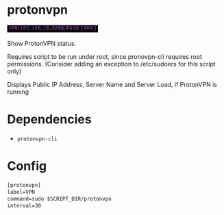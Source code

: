 # protonvpn

![screenshot](protonvpn.jpg)

Show ProtonVPN status. 

Requires script to be run under root, since pronovpn-cli requires root permissions. (Consider adding an exception to /etc/sudoers for this script only)

Displays Public IP Address, Server Name and Server Load, if ProtonVPN is running

# Dependencies

* `protonvpn-cli`

# Config

```
[protonvpn]
label=VPN
command=sudo $SCRIPT_DIR/protonvpn
interval=30
```
